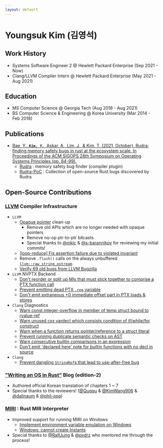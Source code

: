 ```yaml
---
layout: default
---
```


# Youngsuk Kim (김영석)

## Work History
* Systems Software Engineer 2 @ Hewlett Packard Enterprise (Sep 2021 - Now)
* Clang/LLVM Compiler Intern @ Hewlett Packard Enterprise (May 2021 - Aug 2021)

## Education
* MS Computer Science @ Georgia Tech (Aug 2018 - Aug 2021)
* BS Computer Science & Engineering @ Korea University (Mar 2014 - Feb 2018)

## Publications
* [Bae, Y., ***`Kim, Y.`***, Askar, A., Lim, J., & Kim, T. (2021, October). Rudra: finding memory safety bugs in rust at the ecosystem scale. In Proceedings of the ACM SIGOPS 28th Symposium on Operating Systems Principles (pp. 84-99).](https://dl.acm.org/doi/10.1145/3477132.3483570)
  * [Rudra](https://github.com/sslab-gatech/Rudra) : memory safety bug finder (compiler plugin)
  * [Rudra-PoC](https://github.com/sslab-gatech/Rudra-PoC) : Collection of open-source Rust bugs discovered by Rudra

## Open-Source Contributions

### [LLVM](https://github.com/llvm/llvm-project/commits?author=JOE1994) Compiler Infrastructure
* `LLVM`
  * [Opaque pointer](https://llvm.org/docs/OpaquePointers.html) clean-up
    * Remove old APIs which are no longer needed with opaque pointers
    * Remove no-op ptr-to-ptr bitcasts
    * Special thanks to [@nikic](https://github.com/nikic) & [@s-barannikov](https://github.com/s-barannikov) for reviewing my initial commits!
  * [[loop-reduce] Fix assertion failure due to violated invariant](https://github.com/llvm/llvm-project/pull/112576)
  * Remove `.flush()` calls on the always unbuffered [`llvm::raw_string_ostream`](https://llvm.org/doxygen/classllvm_1_1raw__string__ostream.html)
  * [Verify 69 old bugs from LLVM Bugzilla](https://github.com/llvm/llvm-project/issues?q=label%3Abugzilla+commenter%3AJOE1994)
* `LLVM` NVPTX Backend
  * [Don't reorder or split up MIs that must stick together to comprise a PTX function call](https://github.com/llvm/llvm-project/pull/116522)
  * [Prevent emitting dead PTX `.reg` variable](https://github.com/llvm/llvm-project/pull/89004)
  * [Don't emit extraneous +0 immediate offset part in PTX loads & stores](https://github.com/llvm/llvm-project/pull/113017)
* `Clang` Diagnostics
  * [Warn const integer-overflow in member of temp struct bound to rvalue-ref](https://github.com/llvm/llvm-project/pull/117225)
  * [Warn unused cxx vardecl which consists condition of if/while/for construct](https://github.com/llvm/llvm-project/pull/87348)
  * [Warn when a function returns pointer/reference to a struct literal](https://github.com/llvm/llvm-project/pull/83741)
  * [Prevent running duplicate semantic checks on AST](https://github.com/llvm/llvm-project/pull/90625)
  * [Warn consecutive builtin comparisons in an expression](https://github.com/llvm/llvm-project/pull/92200)
  * [Don't emit 'declared here' note for builtin functions with no decl in source](https://github.com/llvm/llvm-project/pull/93394)
* `Clang`
  * [Prevent dangling `StringRef`s that lead to use-after-free bug](cce/master.20240716202438_7934e61602de0159b2d07f7ed26b1f552671f375-debug)

### ["Writing an OS in Rust"](https://github.com/phil-opp/blog_os/commits?author=JOE1994) Blog (edition-2)
* Authored official Korean translation of chapters 1 ~ 7
* Special thanks to the reviewers! ([@Quqqu](https://github.com/QuqqU) & [@KimWang906](https://github.com/KimWang906) & [@dalinaum](https://github.com/dalinaum) & [@phil-opp](https://github.com/phil-opp))

### [MIRI](https://github.com/rust-lang/miri/commits?author=JOE1994) : Rust MIR Interpreter
* Improved support for running MIRI on Windows
  * [Implement environment variable emulation on Windows](https://github.com/rust-lang/miri/issues/707)
  * [Windows: cannot create Instants](https://github.com/rust-lang/miri/issues/1291)
* Special thanks to [@RalfJung](https://github.com/RalfJung) & [@pvdrz](https://github.com/pvdrz) who mentored me through the process!
